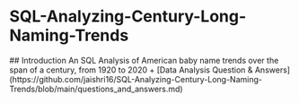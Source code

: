 # SQL-Analyzing-Century-Long-Naming-Trends
<picture>
  <source media="(prefers-color-scheme: dark)" srcset="https://github.com/jaishri16/SQL-Analyzing-Century-Long-Naming-Trends/blob/main/images/name.jpg">
 
</picture>
## Introduction
An SQL Analysis of American baby name trends over the span of a century, from 1920 to 2020
+ [Data Analysis Question & Answers](https://github.com/jaishri16/SQL-Analyzing-Century-Long-Naming-Trends/blob/main/questions_and_answers.md)
